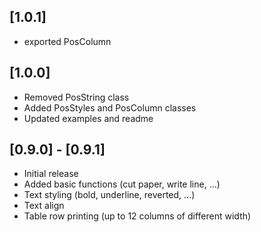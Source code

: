 ## [1.0.1]

* exported PosColumn

## [1.0.0]

* Removed PosString class
* Added PosStyles and PosColumn classes
* Updated examples and readme


## [0.9.0] - [0.9.1]

* Initial release
* Added basic functions (cut paper, write line, ...)
* Text styling (bold, underline, reverted, ...)
* Text align
* Table row printing (up to 12 columns of different width)